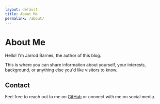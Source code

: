```yaml
---
layout: default
title: About Me
permalink: /about/
---
```


# About Me

Hello! I'm Jarrod Barnes, the author of this blog. 

This is where you can share information about yourself, your interests, background, or anything else you'd like visitors to know.

## Contact

Feel free to reach out to me on [GitHub](https://github.com/jbarnes850) or connect with me on social media.
